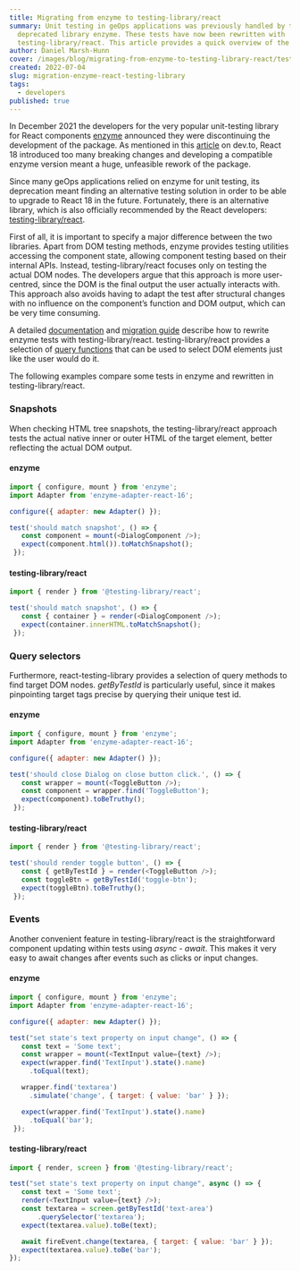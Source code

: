 ```yaml
---
title: Migrating from enzyme to testing-library/react
summary: Unit testing in geOps applications was previously handled by the
  deprecated library enzyme. These tests have now been rewritten with
  testing-library/react. This article provides a quick overview of the updates.
author: Daniel Marsh-Hunn
cover: /images/blog/migrating-from-enzyme-to-testing-library-react/testing-library.png
created: 2022-07-04
slug: migration-enzyme-react-testing-library
tags:
  - developers
published: true
---
```

In December 2021 the developers for the very popular unit-testing library for React components [enzyme](https://enzymejs.github.io/enzyme/) announced they were discontinuing the development of the package. As mentioned in this [article](https://dev.to/wojtekmaj/enzyme-is-dead-now-what-ekl) on dev.to, React 18 introduced too many breaking changes and developing a compatible enzyme version meant a huge, unfeasible rework of the package.

Since many geOps applications relied on enzyme for unit testing, its deprecation meant finding an alternative testing solution in order to be able to upgrade to React 18 in the future. Fortunately, there is an alternative library, which is also officially recommended by the React developers: [testing-library/react](https://testing-library.com/react). 

First of all, it is important to specify a major difference between the two libraries. Apart from DOM testing methods, enzyme provides testing utilities accessing the component state, allowing component testing based on their internal APIs. Instead, testing-library/react focuses only on testing the actual DOM nodes. The developers argue that this approach is more user-centred, since the DOM is the final output the user actually interacts with. This approach also avoids having to adapt the test after structural changes with no influence on the component’s function and DOM output, which can be very time consuming.

A detailed [documentation](https://testing-library.com/docs/react-testing-library/intro/) and [migration guide](https://testing-library.com/docs/react-testing-library/migrate-from-enzyme) describe how to rewrite enzyme tests with testing-library/react. testing-library/react provides a selection of [query functions](https://testing-library.com/docs/queries/about) that can be used to select DOM elements just like the user would do it. 

The following examples compare some tests in enzyme and rewritten in testing-library/react.

### **Snapshots**

When checking HTML tree snapshots, the testing-library/react approach tests the actual native inner or outer HTML of the target element, better reflecting the actual DOM output.

#### enzyme

```js
import { configure, mount } from 'enzyme';
import Adapter from 'enzyme-adapter-react-16';

configure({ adapter: new Adapter() });

test('should match snapshot', () => {
   const component = mount(<DialogComponent />);
   expect(component.html()).toMatchSnapshot();
 });
```

#### testing-library/react

```js
import { render } from '@testing-library/react';

test('should match snapshot', () => {
   const { container } = render(<DialogComponent />);
   expect(container.innerHTML.toMatchSnapshot();
 });
```



### **Query selectors**

Furthermore, react-testing-library provides a selection of query methods to find target DOM nodes. *getByTestId* is particularly useful, since it makes pinpointing target tags precise by querying their unique test id.

#### enzyme

```js
import { configure, mount } from 'enzyme';
import Adapter from 'enzyme-adapter-react-16';

configure({ adapter: new Adapter() });

test('should close Dialog on close button click.', () => {
   const wrapper = mount(<ToggleButton />);
   const component = wrapper.find('ToggleButton');
   expect(component).toBeTruthy();
 });
```

#### testing-library/react

```js
import { render } from '@testing-library/react';

test('should render toggle button', () => {
   const { getByTestId } = render(<ToggleButton />);
   const toggleBtn = getByTestId('toggle-btn');
   expect(toggleBtn).toBeTruthy();
 });
```



### **Events**

Another convenient feature in testing-library/react is the straightforward component updating within tests using *async - await*. This makes it very easy to await changes after events such as clicks or input changes.

#### enzyme

```js
import { configure, mount } from 'enzyme';
import Adapter from 'enzyme-adapter-react-16';

configure({ adapter: new Adapter() });

test("set state's text property on input change", () => {
   const text = 'Some text';
   const wrapper = mount(<TextInput value={text} />);
   expect(wrapper.find('TextInput').state().name)
     .toEqual(text);

   wrapper.find('textarea')
     .simulate('change', { target: { value: 'bar' } });

   expect(wrapper.find('TextInput').state().name)
     .toEqual('bar');
 });
```

#### testing-library/react

```js
import { render, screen } from '@testing-library/react';

test("set state's text property on input change", async () => {
   const text = 'Some text';
   render(<TextInput value={text} />);
   const textarea = screen.getByTestId('text-area')
       .querySelector('textarea');
   expect(textarea.value).toBe(text);

   await fireEvent.change(textarea, { target: { value: 'bar' } });
   expect(textarea.value).toBe('bar');
});
```